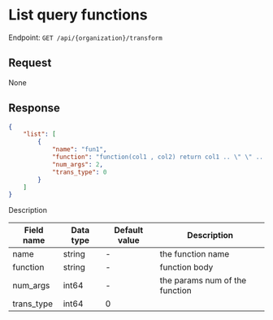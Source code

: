 # List query functions

Endpoint: `GET /api/{organization}/transform`

## Request

None

## Response

```json
{
	"list": [
		{
			"name": "fun1",
			"function": "function(col1 , col2) return col1 .. \" \" .. col2 end",
			"num_args": 2,
			"trans_type": 0
		}
	]
}
```

Description

| Field name | Data type | Default value | Description |
|------------|-----------|---------------|-------------|
| name       | string    | -             | the function name |
| function   | string    | -             | function body |
| num_args   | int64     | -             | the params num of the function |
| trans_type | int64     | 0             |  |
